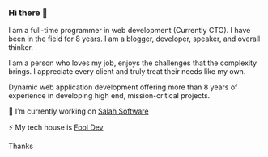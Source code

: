 ### Hi there 👋

I am a full-time programmer in web development (Currently CTO). I have been in the field for 8 years. I am a blogger, developer, speaker, and overall thinker.

I am a person who loves my job, enjoys the challenges that the complexity brings. I appreciate every client and truly treat their needs like my own.

Dynamic web application development offering more than 8 years of experience in developing high end, mission-critical projects.

🔭 I’m currently working on [Salah Software](https://salah.software/)

⚡ My tech house is [Fool Dev](https://fool-dev.com/)

Thanks

<!--
**shabbir-ahmed/shabbir-ahmed** is a ✨ _special_ ✨ repository because its `README.md` (this file) appears on your GitHub profile.

Here are some ideas to get you started:

- 🔭 I’m currently working on ...
- 🌱 I’m currently learning ...
- 👯 I’m looking to collaborate on ...
- 🤔 I’m looking for help with ...
- 💬 Ask me about ...
- 📫 How to reach me: ...
- 😄 Pronouns: ...
- ⚡ Fun fact: ...
-->
